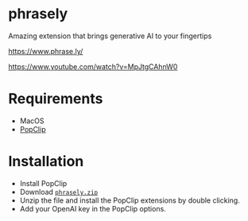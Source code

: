 # phrasely
Amazing extension that brings generative AI to your fingertips

https://www.phrase.ly/

https://www.youtube.com/watch?v=MpJtgCAhnW0

# Requirements </br>
- MacOS
- [PopClip](https://www.popclip.app/guide/)

# Installation
- Install PopClip
- Download [`phrasely.zip`](https://github.com/phrase-ly/phrasely/releases/download/0.0.1/phrasely.zip)
- Unzip the file and install the PopClip extensions by double clicking.
- Add your OpenAI key in the PopClip options.


